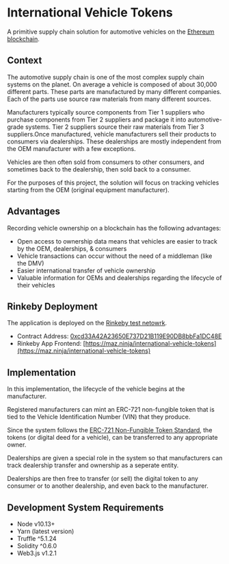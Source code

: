 # International Vehicle Tokens
A primitive supply chain solution for automotive vehicles on the [Ethereum blockchain](https://ethereum.org/).

## Context
The automotive supply chain is one of the most complex supply chain systems on the planet. On average a vehicle is composed of about 30,000 different parts. These parts are manufactured by many different companies. Each of the parts use source raw materials from many different sources.

Manufacturers typically source components from Tier 1 suppliers who purchase components from Tier 2 suppliers and package it into automotive-grade systems. Tier 2 suppliers source their raw materials from Tier 3 suppliers.Once manufactured, vehicle manufacturers sell their products to consumers via dealerships. These dealerships are mostly independent from the OEM manufacturer with a few exceptions.

Vehicles are then often sold from consumers to other consumers, and sometimes back to the dealership, then sold back to a consumer.

For the purposes of this project, the solution will focus on tracking vehicles starting from the OEM (original equipment manufacturer).

## Advantages
Recording vehicle ownership on a blockchain has the following advantages:

* Open access to ownership data means that vehicles are easier to track by the OEM, dealerships, & consumers
* Vehicle transactions can occur without the need of a middleman (like the DMV)
* Easier international transfer of vehicle ownership
* Valuable information for OEMs and dealerships regarding the lifecycle of their vehicles

## Rinkeby Deployment
The application is deployed on the [Rinkeby test netowrk](https://www.rinkeby.io).

* Contract Address: [0xcd33A42A23650E737D21B119E90DB8bbFa1DC48E](https://rinkeby.etherscan.io/address/0xcd33a42a23650e737d21b119e90db8bbfa1dc48e)
* Rinkeby App Frontend: [https://maz.ninja/international-vehicle-tokens](https://maz.ninja/international-vehicle-tokens)

## Implementation
In this implementation, the lifecycle of the vehicle begins at the manufacturer.

Registered manufacturers can mint an ERC-721 non-fungible token that is tied to the Vehicle Identification Number (VIN) that they produce.

Since the system follows the [ERC-721 Non-Fungible Token Standard](https://eips.ethereum.org/EIPS/eip-721), the tokens (or digital deed for a vehicle), can be transferred to any appropriate owner.

Dealerships are given a special role in the system so that manufacturers can track dealership transfer and ownership as a seperate entity.

Dealerships are then free to transfer (or sell) the digital token to any consumer or to another dealership, and even back to the manufacturer.

## Development System Requirements
* Node v10.13+
* Yarn (latest version)
* Truffle ^5.1.24
* Solidity ^0.6.0
* Web3.js v1.2.1
